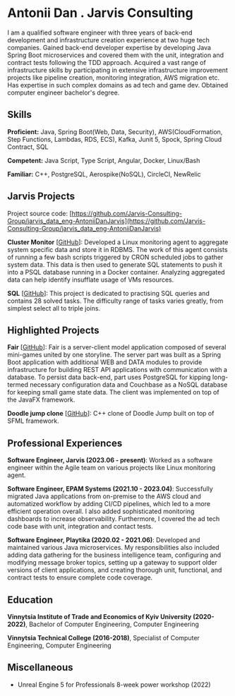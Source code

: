# Antonii Dan . Jarvis Consulting

I am a qualified software engineer with three years of back-end development and infrastructure creation experience at two huge tech companies. Gained back-end developer expertise by developing Java Spring Boot microservices and covered them with the unit, integration and contract tests following the TDD approach. Acquired a vast range of infrastructure skills by participating in extensive infrastructure improvement projects like pipeline creation, monitoring integration, AWS migration etc. Has expertise in such complex domains as ad tech and game dev. Obtained computer engineer bachelor's degree.

## Skills

**Proficient:** Java, Spring Boot(Web, Data, Security), AWS(CloudFormation, Step Functions, Lambdas, RDS, ECS), Kafka, Junit 5, Spock, Spring Cloud Contract, SQL

**Competent:** Java Script, Type Script, Angular, Docker, Linux/Bash

**Familiar:** C++, PostgreSQL, Aerospike(NoSQL), CircleCI, NewRelic

## Jarvis Projects

Project source code: [https://github.com/Jarvis-Consulting-Group/jarvis_data_eng-AntoniiDanJarvis](https://github.com/Jarvis-Consulting-Group/jarvis_data_eng-AntoniiDanJarvis)


**Cluster Monitor** [[GitHub](https://github.com/Jarvis-Consulting-Group/jarvis_data_eng-AntoniiDanJarvis/tree/master/linux_sql)]: Developed a Linux monitoring agent to aggregate system specific data and store it in RDBMS. The work of this agent consists of running a few bash scripts triggered by CRON scheduled jobs to gather system data. This data is then used to generate SQL statements to push it into a PSQL database running in a Docker container. Analyzing aggregated data can help identify insufflate usage of VMs resources.

**SQL** [[GitHub](https://github.com/Jarvis-Consulting-Group/jarvis_data_eng-AntoniiDanJarvis/tree/master/sql)]: This project is dedicated to practising SQL queries and contains 28 solved tasks. The difficulty range of tasks varies greatly, from simplest select all to triple joins.


## Highlighted Projects
**Fair** [[GitHub](https://github.com/KaJLaZ/Fair-Server)]: Fair is a server-client model application composed of several mini-games united by one storyline. The server part was built as a Spring Boot application with additional WEB and DATA modules to provide infrastructure for building REST API applications with communication with a database. To persist data back-end, part uses PostgreSQL for kipping long-termed necessary configuration data and Couchbase as a NoSQL database for keeping small game state data. The client was implemented on top of the JavaFX framework.

**Doodle jump clone** [[GitHub](https://github.com/KaJLaZ/DoodleJump)]: C++ clone of Doodle Jump built on top of SFML framework.


## Professional Experiences

**Software Engineer, Jarvis (2023.06 - present)**: Worked as a software engineer within the Agile team on various projects like Linux monitoring agent.

**Software Engineer, EPAM Systems (2021.10 - 2023.04)**: Successfully migrated Java applications from on-premise to the AWS cloud and automatized workflow by adding CI/CD pipelines, which led to a more efficient operation overall. I also added sophisticated monitoring dashboards to increase observability. Furthermore, I covered the ad tech code base with unit, integration and contact tests.

**Software Engineer, Playtika (2020.02 - 2021.06)**: Developed and maintained various Java microservices. My responsibilities also included adding data gathering for the business intelligence team, configuring and modifying message broker topics, setting up a gateway to support older versions of client applications, and creating thorough unit, functional, and contract tests to ensure complete code coverage.


## Education
**Vinnytsia Institute of Trade and Economics of Kyiv University (2020-2022)**, Bachelor of Computer Engineering, Computer Engineering

**Vinnytsia Technical College (2016-2018)**, Specialist of Computer Engineering, Computer Engineering


## Miscellaneous
- Unreal Engine 5 for Professionals 8-week power workshop (2022)